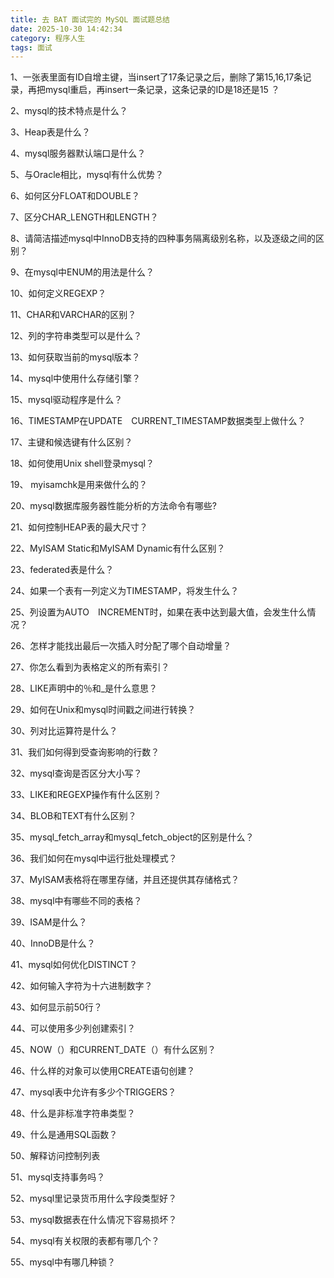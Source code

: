 ```yaml
---
title: 去 BAT 面试完的 MySQL 面试题总结
date: 2025-10-30 14:42:34
category: 程序人生
tags: 面试
---
```


1、一张表里面有ID自增主键，当insert了17条记录之后，删除了第15,16,17条记录，再把mysql重启，再insert一条记录，这条记录的ID是18还是15 ？

2、mysql的技术特点是什么？

3、Heap表是什么？

4、mysql服务器默认端口是什么？

5、与Oracle相比，mysql有什么优势？

6、如何区分FLOAT和DOUBLE？

7、区分CHAR_LENGTH和LENGTH？

8、请简洁描述mysql中InnoDB支持的四种事务隔离级别名称，以及逐级之间的区别？

9、在mysql中ENUM的用法是什么？

10、如何定义REGEXP？

11、CHAR和VARCHAR的区别？

12、列的字符串类型可以是什么？

13、如何获取当前的mysql版本？

14、mysql中使用什么存储引擎？

15、mysql驱动程序是什么？

16、TIMESTAMP在UPDATE　CURRENT_TIMESTAMP数据类型上做什么？

17、主键和候选键有什么区别？

18、如何使用Unix shell登录mysql？

19、 myisamchk是用来做什么的？

20、mysql数据库服务器性能分析的方法命令有哪些?

21、如何控制HEAP表的最大尺寸？

22、MyISAM Static和MyISAM Dynamic有什么区别？

23、federated表是什么？

24、如果一个表有一列定义为TIMESTAMP，将发生什么？

25、列设置为AUTO　INCREMENT时，如果在表中达到最大值，会发生什么情况？

26、怎样才能找出最后一次插入时分配了哪个自动增量？

27、你怎么看到为表格定义的所有索引？

28、LIKE声明中的％和_是什么意思？

29、如何在Unix和mysql时间戳之间进行转换？

30、列对比运算符是什么？

31、我们如何得到受查询影响的行数？

32、mysql查询是否区分大小写？

33、LIKE和REGEXP操作有什么区别？

34、BLOB和TEXT有什么区别？

35、mysql_fetch_array和mysql_fetch_object的区别是什么？

36、我们如何在mysql中运行批处理模式？

37、MyISAM表格将在哪里存储，并且还提供其存储格式？

38、mysql中有哪些不同的表格？

39、ISAM是什么？

40、InnoDB是什么？

41、mysql如何优化DISTINCT？

42、如何输入字符为十六进制数字？

43、如何显示前50行？

44、可以使用多少列创建索引？

45、NOW（）和CURRENT_DATE（）有什么区别？

46、什么样的对象可以使用CREATE语句创建？

47、mysql表中允许有多少个TRIGGERS？

48、什么是非标准字符串类型？

49、什么是通用SQL函数？

50、解释访问控制列表

51、mysql支持事务吗？

52、mysql里记录货币用什么字段类型好？

53、mysql数据表在什么情况下容易损坏？

54、mysql有关权限的表都有哪几个？

55、mysql中有哪几种锁？


